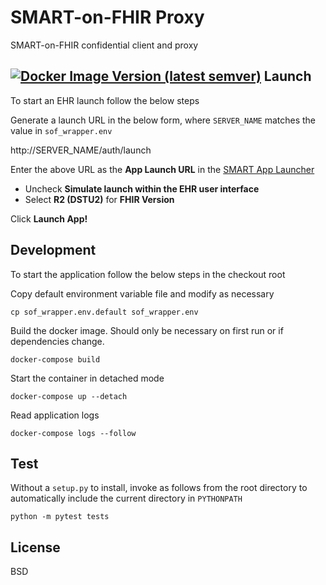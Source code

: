 SMART-on-FHIR Proxy
===================
SMART-on-FHIR confidential client and proxy


[![Docker Image Version (latest semver)](https://img.shields.io/docker/v/uwcirg/sof-api-wrapper?label=latest%20release&sort=semver)](https://hub.docker.com/repository/docker/uwcirg/sof-api-wrapper)
Launch
------
To start an EHR launch follow the below steps

Generate a launch URL in the below form, where `SERVER_NAME` matches the value in `sof_wrapper.env`

http://SERVER_NAME/auth/launch

Enter the above URL as the **App Launch URL** in the [SMART App Launcher](https://launch.smarthealthit.org/)

* Uncheck **Simulate launch within the EHR user interface**
* Select **R2 (DSTU2)** for **FHIR Version**

Click **Launch App!**

Development
-----------
To start the application follow the below steps in the checkout root

Copy default environment variable file and modify as necessary

    cp sof_wrapper.env.default sof_wrapper.env

Build the docker image. Should only be necessary on first run or if dependencies change.

    docker-compose build

Start the container in detached mode

    docker-compose up --detach

Read application logs

    docker-compose logs --follow


Test
----
Without a ``setup.py`` to install, invoke as follows from the root directory to
automatically include the current directory in ``PYTHONPATH``

    python -m pytest tests

License
-------
BSD
